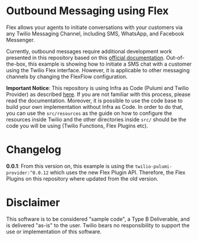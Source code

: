 # Outbound Messaging using Flex

Flex allows your agents to initiate conversations with your customers via any Twilio Messaging Channel, including SMS, WhatsApp, and Facebook Messenger.

Currently, outbound messages require additional development work presented in this repository based on this [official documentation](https://www.twilio.com/docs/flex/developer/messaging/outbound-messages-channels). Out-of-the-box, this example is showing how to initiate a SMS chat with a customer using the Twilio Flex interface. However, it is applicable to other messaging channels by changing the FlexFlow configuration. 

**Important Notice**: This repository is using Infra as Code (Pulumi and Twilio Provider) as described [here](https://www.twilio.com/blog/intro-to-infrastructure-as-code-with-twilio-part-1). If you are not familiar with this process, please read the documentation. Moreover, it is possible to use the code base to build your own implementation without Infra as Code. In order to do that, you can use the `src/resources` as the guide on how to configure the resources inside Twilio and the other directories inside `src/` should be the code you will be using (Twilio Functions, Flex Plugins etc).  

# Changelog

**0.0.1**: From this version on, this example is using the `twilio-pulumi-provider:^0.0.12` which uses the new Flex Plugin API. Therefore, the Flex Plugins on this repository where updated from the old version.

# Disclaimer

This software is to be considered "sample code", a Type B Deliverable, and is delivered "as-is" to the user. Twilio bears no responsibility to support the use or implementation of this software.